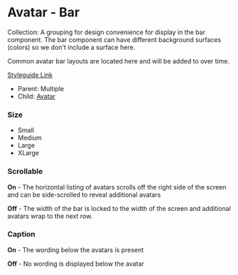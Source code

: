 # Avatar - Bar

Collection: A grouping for design convenience for display in the bar component.  The bar component can have different background surfaces (colors) so we don't include a surface here.

Common avatar bar layouts are located here and will be added to over time.

[Styleguide Link](https://zpl.io/aXyGkBK)

- Parent: Multiple
- Child: [Avatar](https://github.com/able-app/docs/blob/7bb2457d172a78e9e6528e086a642c45224c701f/controls/%CE%B5%20elements/avatar/avatar.md)

### Size

- Small
- Medium
- Large
- XLarge

### Scrollable

**On** - The horizontal listing of avatars scrolls off the right side of the screen and can be side-scrolled to reveal additional avatars

**Off** - The width of the bar is locked to the width of the screen and additional avatars wrap to the next row.

### Caption

**On** - The wording below the avatars is present

**Off** - No wording is displayed below the avatar
